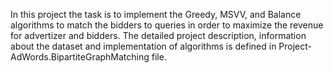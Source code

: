 In this project the task is to implement the Greedy, MSVV, and Balance algorithms to match the bidders to queries in order to maximize the revenue for advertizer and bidders. The detailed project description, information about the dataset and implementation of algorithms is defined in Project-AdWords.BipartiteGraphMatching file. 
